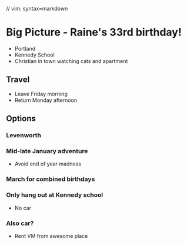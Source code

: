 // vim: syntax=markdown

# Big Picture - Raine's 33rd birthday!

* Portland
* Kennedy School
* Christian in town watching cats and apartment

## Travel

* Leave Friday morning
* Return Monday afternoon

## Options

### Levenworth

### Mid-late January adventure

* Avoid end of year madness

### March for combined birthdays

### Only hang out at Kennedy school

* No car

### Also car?

* Rent VM from awesome place
